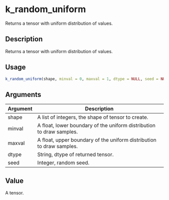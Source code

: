 # k_random_uniform


Returns a tensor with uniform distribution of values.




## Description

Returns a tensor with uniform distribution of values.





## Usage
```r
k_random_uniform(shape, minval = 0, maxval = 1, dtype = NULL, seed = NULL)
```




## Arguments


Argument      |Description
------------- |----------------
shape | A list of integers, the shape of tensor to create.
minval | A float, lower boundary of the uniform distribution to draw samples.
maxval | A float, upper boundary of the uniform distribution to draw samples.
dtype | String, dtype of returned tensor.
seed | Integer, random seed.





## Value

A tensor.





